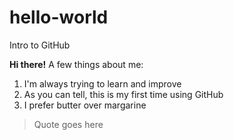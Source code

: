 # hello-world
Intro to GitHub

**Hi there!**
A few things about me:
1. I'm always trying to learn and improve
2. As you can tell, this is my first time using GitHub
3. I prefer butter over margarine

> Quote goes here
